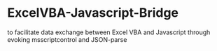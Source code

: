 ExcelVBA-Javascript-Bridge
==========================

to facilitate data exchange between Excel VBA and Javascript through evoking msscriptcontrol and JSON-parse
